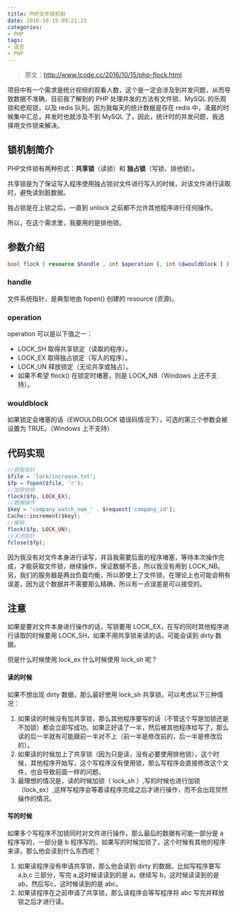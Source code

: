 ```yaml
---
title: PHP文件锁机制
date: 2016-10-19 09:21:23
categories:
- PHP
tags:
- 语言
- PHP
---
```

>原文：http://www.lcode.cc/2016/10/15/php-flock.html

项目中有一个需求是统计视频的观看人数，这个是一定会涉及到并发问题，从而导致数据不准确，目前我了解到的 PHP 处理并发的方法有文件锁、MySQL 的乐观锁和悲观锁，以及 redis 队列。因为我每天的统计数据是存在 redis 中，凌晨的时候集中汇总，并发时也就涉及不到 MySQL 了，因此，统计时的并发问题，我选择用文件锁来解决。<!--more-->

## 锁机制简介

PHP文件锁有两种形式：**共享锁**（读锁）和 **独占锁**（写锁、排他锁）。

共享锁是为了保证写入程序使用独占锁对文件进行写入的时候，对该文件进行读取时，避免读到脏数据。

独占锁是在上锁之后，一直到 unlock 之前都不允许其他程序进行任何操作。

所以，在这个需求里，我要用的是排他锁。

## 参数介绍

```PHP
bool flock ( resource $handle , int $operation [, int &$wouldblock ] )
```
### handle
文件系统指针，是典型地由 fopen() 创建的 resource (资源)。

### operation

operation 可以是以下值之一：

* LOCK_SH 取得共享锁定（读取的程序）。
* LOCK_EX 取得独占锁定（写入的程序）。
* LOCK_UN 释放锁定（无论共享或独占）。
* 如果不希望 flock() 在锁定时堵塞，则是 LOCK_NB（Windows 上还不支持）。

### wouldblock
如果锁定会堵塞的话（EWOULDBLOCK 错误码情况下），可选的第三个参数会被设置为 TRUE。（Windows 上不支持）

## 代码实现

```PHP
//获取指针
$file = 'lock/increase.txt';
$fp = fopen($file, 'r');
//加排他锁
flock($fp, LOCK_EX);
//数据操作
$key = 'company_watch_num_' . $request['company_id'];
Cache::increment($key);
//解锁
flock($fp, LOCK_UN);
//关闭指针
fclose($fp);
```

因为我没有对文件本身进行读写，并且我需要后面的程序堵塞，等待本次操作完成，才能获取文件锁，继续操作，保证数据不丢，所以我没有用到 LOCK_NB。另，我们的服务器是两台负载均衡，所以即使上了文件锁，在理论上也可能会稍有误差，因为这个数据并不需要那么精确，所以有一点误差是可以接受的。

## 注意

如果是要对文件本身进行操作的话，写锁要用 LOCK_EX，在写的同时其他程序进行读取的时候要用 LOCK_SH，如果不用共享锁来读的话，可能会读到 dirty 数据。

但是什么时候使用 lock_ex 什么时候使用 lock_sh 呢？

#### 读的时候

如果不想出现 dirty 数据，那么最好使用 lock_sh 共享锁。可以考虑以下三种情况： 
1. 如果读的时候没有加共享锁，那么其他程序要写的话（不管这个写是加锁还是不加锁）都会立即写成功。如果正好读了一半，然后被其他程序给写了，那么读的后一半就有可能跟前一半对不上（前一半是修改前的，后一半是修改后的）。 
2. 如果读的时候加上了共享锁（因为只是读，没有必要使用排他锁），这个时候，其他程序开始写，这个写程序没有使用锁，那么写程序会直接修改这个文件，也会导致前面一样的问题。 
3. 最理想的情况是，读的时候加锁（ lock_sh ）,写的时候也进行加锁（lock_ex）,这样写程序会等着读程序完成之后才进行操作，而不会出现贸然操作的情况。

#### 写的时候

如果多个写程序不加锁同时对文件进行操作，那么最后的数据有可能一部分是 a 程序写的，一部分是 b 程序写的。如果写的时候加锁了，这个时候有其他的程序来读，那么他会读到什么东西呢？ 
1. 如果读程序没有申请共享锁，那么他会读到 dirty 的数据。比如写程序要写 a,b,c 三部分，写完 a,这时候读读到的是 a，继续写 b，这时候读读到的是 ab，然后写c，这时候读到的是 abc。
2. 如果读程序在之前申请了共享锁，那么读程序会等写程序将 abc 写完并释放锁之后才进行读。
